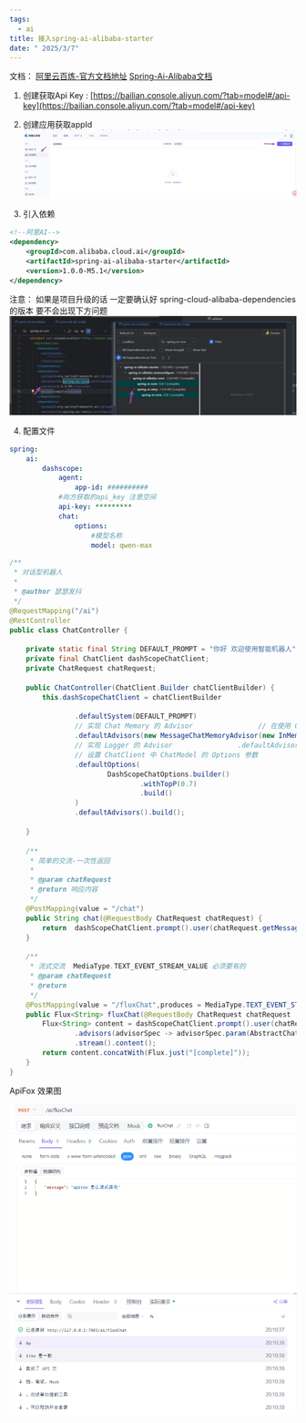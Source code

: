 ```yaml
---
tags:
  - ai
title: 接入spring-ai-alibaba-starter
date: " 2025/3/7"
---
```


文档：
	[阿里云百炼-官方文档地址](https://help.aliyun.com/zh/model-studio/application-user-guide/?spm=a2c4g.11186623.help-menu-2400256.d_1.6e922562Fapzxs&scm=20140722.H_2840916._.OR_help-T_cn~zh-V_1)
	[Spring-Ai-Alibaba文档](https://java2ai.com/docs/1.0.0-M6.1/get-started/?spm=5176.29160081.0.0.2c69aa5cwWQo6O)

1. 创建获取Api Key : [https://bailian.console.aliyun.com/?tab=model#/api-key](https://bailian.console.aliyun.com/?tab=model#/api-key)

2. 创建应用获取appId
![阿里](接入阿里云百炼/阿里.png)


3. 引入依赖
```xml
<!--阿里AI-->  
<dependency>  
	<groupId>com.alibaba.cloud.ai</groupId>  
	<artifactId>spring-ai-alibaba-starter</artifactId>  
	<version>1.0.0-M5.1</version>  
</dependency>
```
注意： 如果是项目升级的话 一定要确认好 spring-cloud-alibaba-dependencies 的版本 要不会出现下方问题![maven](接入阿里云百炼/maven.png)

4. 配置文件
```yml
spring:  
	ai:  
		dashscope:  
			agent:  
				app-id: ##########  
			#尚方获取的api_key 注意空间  
			api-key: *********  
			chat:  
				options:  
					#模型名称  
					model: qwen-max
```

```java
/**  
 * 对话型机器人  
 *  
 * @author 瑟瑟发抖  
 */  
@RequestMapping("/ai")  
@RestController  
public class ChatController {  
  
    private static final String DEFAULT_PROMPT = "你好 欢迎使用智能机器人";  
    private final ChatClient dashScopeChatClient;  
    private ChatRequest chatRequest;  
  
    public ChatController(ChatClient.Builder chatClientBuilder) {  
        this.dashScopeChatClient = chatClientBuilder  
  
                .defaultSystem(DEFAULT_PROMPT)  
                // 实现 Chat Memory 的 Advisor                // 在使用 Chat Memory 时，需要指定对话 ID，以便 Spring AI 处理上下文。  
                .defaultAdvisors(new MessageChatMemoryAdvisor(new InMemoryChatMemory()))  
                // 实现 Logger 的 Advisor                .defaultAdvisors(new SimpleLoggerAdvisor())  
                // 设置 ChatClient 中 ChatModel 的 Options 参数  
                .defaultOptions(  
                        DashScopeChatOptions.builder()  
                                .withTopP(0.7)  
                                .build()  
                )  
                .defaultAdvisors().build();  
  
    }  
  
    /**  
     * 简单的交流-一次性返回  
     *  
     * @param chatRequest  
     * @return 响应内容  
     */  
    @PostMapping(value = "/chat")  
    public String chat(@RequestBody ChatRequest chatRequest) {  
        return  dashScopeChatClient.prompt().user(chatRequest.getMessage()).call().content();  
    }  
  
    /**  
     * 流式交流  MediaType.TEXT_EVENT_STREAM_VALUE 必须要有的
     * @param chatRequest  
     * @return  
     */  
    @PostMapping(value = "/fluxChat",produces = MediaType.TEXT_EVENT_STREAM_VALUE)  
    public Flux<String> fluxChat(@RequestBody ChatRequest chatRequest , HttpServletResponse response) {  
        Flux<String> content = dashScopeChatClient.prompt().user(chatRequest.getMessage())  
                .advisors(advisorSpec -> advisorSpec.param(AbstractChatMemoryAdvisor.CHAT_MEMORY_RETRIEVE_SIZE_KEY,100))  
                .stream().content();   
        return content.concatWith(Flux.just("[complete]"));  
    }  
}

```

ApiFox 效果图
     
![apiFox1](接入阿里云百炼/apiFox1.png)